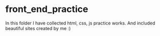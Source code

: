 # front_end_practice
In this folder I have collected html, css, js practice works. And included beautiful sites created by me :)
